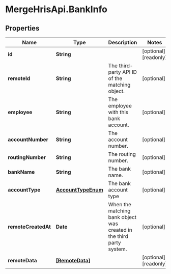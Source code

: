 # MergeHrisApi.BankInfo

## Properties

Name | Type | Description | Notes
------------ | ------------- | ------------- | -------------
**id** | **String** |  | [optional] [readonly] 
**remoteId** | **String** | The third-party API ID of the matching object. | [optional] 
**employee** | **String** | The employee with this bank account. | [optional] 
**accountNumber** | **String** | The account number. | [optional] 
**routingNumber** | **String** | The routing number. | [optional] 
**bankName** | **String** | The bank name. | [optional] 
**accountType** | [**AccountTypeEnum**](AccountTypeEnum.md) | The bank account type | [optional] 
**remoteCreatedAt** | **Date** | When the matching bank object was created in the third party system. | [optional] 
**remoteData** | [**[RemoteData]**](RemoteData.md) |  | [optional] [readonly] 


